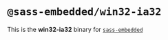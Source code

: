 # `@sass-embedded/win32-ia32`

This is the **win32-ia32** binary for [`sass-embedded`](https://www.npmjs.com/package/sass-embedded)
